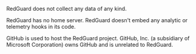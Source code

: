 RedGuard does not collect any data of any kind.

RedGuard has no home server.
RedGuard doesn't embed any analytic or telemetry hooks in its code.

GitHub is used to host the RedGuard project. GitHub, Inc. (a subsidiary of Microsoft Corporation) owns GitHub and is unrelated to RedGuard.